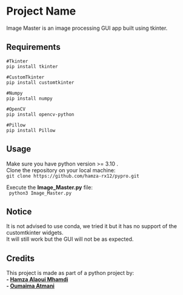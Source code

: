# Project Name

Image Master is an image processing GUI app built using tkinter.  


## Requirements

```
#Tkinter
pip install tkinter

#CustomTkinter
pip install customtkinter

#Numpy
pip install numpy

#OpenCV
pip install opencv-python

#Pillow
pip install Pillow

```
## Usage

Make sure you have python version >= 3.10 .  
Clone the repository on your local machine:  
` git clone https://github.com/hamza-rx12/pypro.git `  


Execute the **Image_Master.py** file:  
` python3 Image_Master.py`  

## Notice

It is not advised to use conda, we tried it but it has no support of the customtkinter widgets.  
It will still work but the GUI will not be as expected.  

## Credits

This project is made as part of a python project by:  
     **- [Hamza Alaoui Mhamdi](https://github.com/hamza-rx12)**  
     **- [Oumaima Atmani](https://github.com/oumaimaatmani)**
